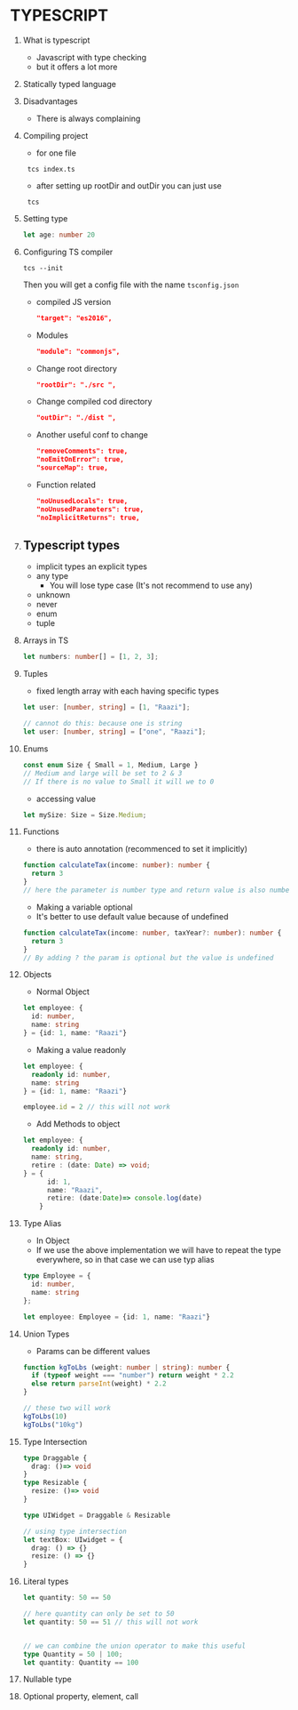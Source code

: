 # TYPESCRIPT

1. What is typescript
   - Javascript with type checking
   - but it offers a lot more
2. Statically typed language
3. Disadvantages
   - There is always complaining
4. Compiling project
   - for one file
   ```
    tcs index.ts
   ```
   - after setting up rootDir and outDir you can just use
   ```
    tcs
   ```
5. Setting type
   ```ts
   let age: number 20
   ```
6. Configuring TS compiler
   ```
   tcs --init
   ```
   Then you will get a config file with the name `tsconfig.json`
   - compiled JS version
     ```json
     "target": "es2016",
     ```
   - Modules
     ```json
     "module": "commonjs",
     ```
   - Change root directory
     ```json
     "rootDir": "./src ",
     ```
   - Change compiled cod directory
     ```json
     "outDir": "./dist ",
     ```
   - Another useful conf to change
     ```json
     "removeComments": true,
     "noEmitOnError": true,
     "sourceMap": true,
     ```
   - Function related
     ```json
     "noUnusedLocals": true,
     "noUnusedParameters": true,
     "noImplicitReturns": true,
     ```
7. ## Typescript types
   - implicit types an explicit types
   - any type
     - You will lose type case (It's not recommend to use any)
   - unknown
   - never
   - enum
   - tuple
8. Arrays in TS
   ```ts
   let numbers: number[] = [1, 2, 3];
   ```
9. Tuples
   - fixed length array with each having specific types
   ```ts
   let user: [number, string] = [1, "Raazi"];

   // cannot do this: because one is string
   let user: [number, string] = ["one", "Raazi"];
   ```

1.  Enums

    ```ts
    const enum Size { Small = 1, Medium, Large }
    // Medium and large will be set to 2 & 3
    // If there is no value to Small it will we to 0
    ```
    - accessing value
    ```ts
    let mySize: Size = Size.Medium;
    ```
2.  Functions
    - there is auto annotation (recommenced to set it implicitly)
    ``` ts
    function calculateTax(income: number): number {
      return 3
    }
    // here the parameter is number type and return value is also number type
    ```
    - Making a variable optional
    - It's better to use default value because of undefined
    ``` ts
    function calculateTax(income: number, taxYear?: number): number {
      return 3
    }
    // By adding ? the param is optional but the value is undefined
    ```
3.  Objects
    - Normal Object
    ``` ts
    let employee: {
      id: number,
      name: string
    } = {id: 1, name: "Raazi"}
    ```
    - Making a value readonly
    ``` ts
    let employee: {
      readonly id: number,
      name: string
    } = {id: 1, name: "Raazi"}
    
    employee.id = 2 // this will not work
    ```
    - Add Methods to object
    ``` ts
    let employee: {
      readonly id: number,
      name: string, 
      retire : (date: Date) => void;
    } = {
          id: 1, 
          name: "Raazi",
          retire: (date:Date)=> console.log(date)
        }

    ```
3.  Type Alias
    - In Object
    - If we use the above implementation we will have to repeat the type everywhere, so in that case we can use typ alias
    ``` ts
    type Employee = {
      id: number,
      name: string
    };

    let employee: Employee = {id: 1, name: "Raazi"}
    ```
3.  Union Types
    - Params can be different values
    ``` ts
    function kgToLbs (weight: number | string): number {
      if (typeof weight === "number") return weight * 2.2
      else return parseInt(weight) * 2.2
    }

    // these two will work
    kgToLbs(10)
    kgToLbs("10kg")
    ```
4.  Type Intersection
    ``` ts
    type Draggable {
      drag: ()=> void
    }
    type Resizable {
      resize: ()=> void
    }

    type UIWidget = Draggable & Resizable

    // using type intersection
    let textBox: UIwidget = {
      drag: () => {}
      resize: () => {}
    }
    ```
5.  Literal types
    ``` ts
    let quantity: 50 == 50

    // here quantity can only be set to 50
    let quantity: 50 == 51 // this will not work


    // we can combine the union operator to make this useful
    type Quantity = 50 | 100;
    let quantity: Quantity == 100
    ```
6.  Nullable type
7.  Optional property, element, call